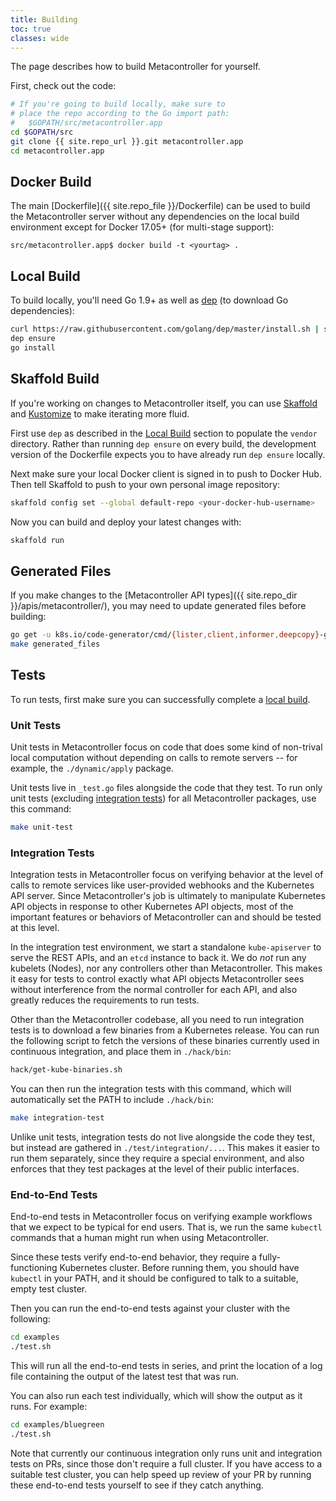 ```yaml
---
title: Building
toc: true
classes: wide
---
```

The page describes how to build Metacontroller for yourself.

First, check out the code:

```sh
# If you're going to build locally, make sure to
# place the repo according to the Go import path:
#   $GOPATH/src/metacontroller.app
cd $GOPATH/src
git clone {{ site.repo_url }}.git metacontroller.app
cd metacontroller.app
```

## Docker Build

The main [Dockerfile]({{ site.repo_file }}/Dockerfile) can be used to build the
Metacontroller server without any dependencies on the local build environment
except for Docker 17.05+ (for multi-stage support):

```console
src/metacontroller.app$ docker build -t <yourtag> .
```

## Local Build

To build locally, you'll need Go 1.9+ as well as
[dep](https://github.com/golang/dep) (to download Go dependencies):

```sh
curl https://raw.githubusercontent.com/golang/dep/master/install.sh | sh
dep ensure
go install
```

## Skaffold Build

If you're working on changes to Metacontroller itself, you can use
[Skaffold][] and [Kustomize][] to make iterating more fluid.

First use `dep` as described in the [Local Build](#local-build) section to
populate the `vendor` directory.
Rather than running `dep ensure` on every build, the development version of the
Dockerfile expects you to have already run `dep ensure` locally.

Next make sure your local Docker client is signed in to push to Docker Hub.
Then tell Skaffold to push to your own personal image repository:

```sh
skaffold config set --global default-repo <your-docker-hub-username>
```

Now you can build and deploy your latest changes with:

```sh
skaffold run
```

[skaffold]: https://github.com/GoogleContainerTools/skaffold
[kustomize]: https://github.com/kubernetes-sigs/kustomize

## Generated Files

If you make changes to the [Metacontroller API types]({{ site.repo_dir }}/apis/metacontroller/),
you may need to update generated files before building:

```sh
go get -u k8s.io/code-generator/cmd/{lister,client,informer,deepcopy}-gen
make generated_files
```

## Tests

To run tests, first make sure you can successfully complete a [local build](#local-build).

### Unit Tests

Unit tests in Metacontroller focus on code that does some kind of non-trival
local computation without depending on calls to remote servers -- for example,
the `./dynamic/apply` package.

Unit tests live in `_test.go` files alongside the code that they test.
To run only unit tests (excluding [integration tests](#integration-tests))
for all Metacontroller packages, use this command:

```sh
make unit-test
```

### Integration Tests

Integration tests in Metacontroller focus on verifying behavior at the level of
calls to remote services like user-provided webhooks and the Kubernetes API server.
Since Metacontroller's job is ultimately to manipulate Kubernetes API objects in
response to other Kubernetes API objects, most of the important features or
behaviors of Metacontroller can and should be tested at this level.

In the integration test environment, we start a standalone `kube-apiserver` to
serve the REST APIs, and an `etcd` instance to back it.
We do *not* run any kubelets (Nodes), nor any controllers other than
Metacontroller.
This makes it easy for tests to control exactly what API objects Metacontroller
sees without interference from the normal controller for each API,
and also greatly reduces the requirements to run tests.

Other than the Metacontroller codebase, all you need to run integration tests
is to download a few binaries from a Kubernetes release.
You can run the following script to fetch the versions of these binaries
currently used in continuous integration, and place them in `./hack/bin`:

```sh
hack/get-kube-binaries.sh
```

You can then run the integration tests with this command, which will
automatically set the PATH to include `./hack/bin`:

```sh
make integration-test
```

Unlike unit tests, integration tests do not live alongside the code they test,
but instead are gathered in `./test/integration/...`.
This makes it easier to run them separately, since they require a special
environment, and also enforces that they test packages at the level of their
public interfaces.

### End-to-End Tests

End-to-end tests in Metacontroller focus on verifying example workflows that we
expect to be typical for end users. That is, we run the same `kubectl` commands
that a human might run when using Metacontroller.

Since these tests verify end-to-end behavior, they require a fully-functioning
Kubernetes cluster.
Before running them, you should have `kubectl` in your PATH, and it should be
configured to talk to a suitable, empty test cluster.

Then you can run the end-to-end tests against your cluster with the following:

```sh
cd examples
./test.sh
```

This will run all the end-to-end tests in series, and print the location of a
log file containing the output of the latest test that was run.

You can also run each test individually, which will show the output as it runs.
For example:

```sh
cd examples/bluegreen
./test.sh
```

Note that currently our continuous integration only runs unit and integration
tests on PRs, since those don't require a full cluster.
If you have access to a suitable test cluster, you can help speed up review of
your PR by running these end-to-end tests yourself to see if they catch anything.

